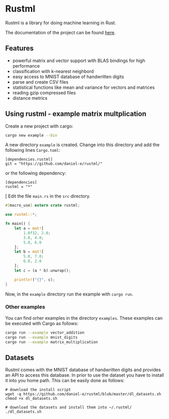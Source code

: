 # Rustml

Rustml is a library for doing machine learning in Rust. 

The documentation of the project can be found [here](http://daniel-e.github.io/rustml/rustml).

## Features 

* powerful matrix and vector support with BLAS bindings for high performance 
* classification with k-nearest neighbord
* easy access to MNIST database of handwritten digits
* parse and create CSV files
* statistical functions like mean and variance for vectors and matrices
* reading gzip compressed files
* distance metrics

## Using rustml - example matrix multplication

Create a new project with cargo:

```bash
cargo new example --bin
```

A new directory `example` is created. Change into this directory and add the following lines `Cargo.toml`:
```
[dependencies.rustml]
git = "https://github.com/daniel-e/rustml/"
```

or the following dependency:
```
[dependencies]
rustml = "*"
```
[
Edit the file `main.rs` in the `src` directory.

```rust
#[macro_use] extern crate rustml;

use rustml::*;

fn main() {
    let a = mat![
        1.0f32, 2.0;
        3.0, 4.0;
        5.0, 6.0
    ];
    let b = mat![
        5.0, 7.0;
        6.0, 2.0
    ];
    let c = (a * b).unwrap();

    println!("{}", c);
}
```

Now, in the `example` directory run the example with `cargo run`.

### Other examples

You can find orher examples in the directory `examples`. These examples can be executed with
Cargo as follows:

```bash
cargo run --example vector_addition
cargo run --example mnist_digits
cargo run --example matrix_multiplication
``` 

## Datasets

Rustml comes with the MNIST database of handwritten digits and provides
an API to access this database. In prior to use the dataset you have to
install it into you home path. This can be easily done as follows:

```
# download the install script
wget -q https://github.com/daniel-e/rustml/blob/master/dl_datasets.sh
chmod +x dl_datasets.sh

# download the datasets and install them into ~/.rustml/
./dl_datasets.sh
```


